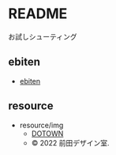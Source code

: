 # README

お試しシューティング


## ebiten
- [ebiten](https://ebiten.org/)


## resource
- resource/img
    - [DOTOWN](https://dotown.maeda-design-room.net/)
    - © 2022 前田デザイン室.
